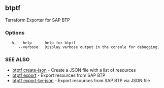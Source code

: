 ## btptf

Terraform Exporter for SAP BTP

### Options

```
  -h, --help      help for btptf
      --verbose   Display verbose output in the console for debugging.
```

### SEE ALSO

* [btptf create-json](btptf_create-json.md)	 - Create a JSON file with a list of resources
* [btptf export](btptf_export.md)	 - Export resources from SAP BTP
* [btptf export-by-json](btptf_export-by-json.md)	 - Export resources from SAP BTP via JSON file

